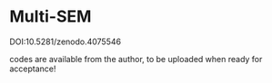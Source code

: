 # Multi-SEM
DOI:10.5281/zenodo.4075546

codes are available from the author, to be uploaded when ready for acceptance! 

